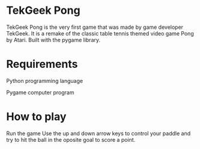 # TekGeek Pong
TekGeek Pong is the very first game that was made by game developer TekGeek. 
It is a remake of the classic table tennis themed video game Pong by Atari.
Built with the pygame library.

# Requirements
Python programming language

Pygame computer program

# How to play
Run the game
Use the up and down arrow keys to control your paddle and try to hit the ball in the oposite goal to score a point.
